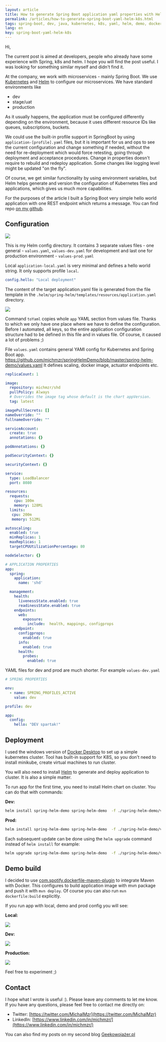 ```yaml
---
layout: article
title: How to generate Spring Boot application yaml properties with Helm on Kubernetes
permalink: /articles/how-to-generate-spring-boot-yaml-helm-k8s.html
tags: spring-boot, dev, java, kubernetes, k8s, yaml, helm, demo, docker, virtualization, cloud, devops
lang: en
key: spring-boot-yaml-helm-k8s
---
```


Hi,

The current post is aimed at developers, people who already have some experience with Spring, k8s and helm. I hope you will find the post useful. I was looking for something similar myself and didn't find it.

At the company, we work with microservices - mainly Spring Boot. We use [Kubernetes](https://github.com/kubernetes/kubernetes) and [Helm](https://helm.sh/) to configure our microservices. We have standard environments like
- dev
- stage/uat
- production

As it usually happens, the application must be configured differently depending on the environment, because it uses different resource IDs like queues, subscriptions, buckets.

We could use the built-in profile support in SpringBoot by using `application-[profile].yaml` files, but it is important for us and ops to see the current configuration and change something if needed, without the need for re-deployment which would force retesting, going through deployment and acceptance procedures. Change in properties doesn't require to rebuild and redeploy application. Some changes like logging level might be updated "on the fly".

Of course, we get similar functionality by using environment variables, but Helm helps generate and version the configuration of Kubernetes files and applications, which gives us much more capabilities.

For the purposes of the article I built a Spring Boot very simple hello world application with one REST endpoint which returns a message. You can find repo [on my github](https://github.com/michmzr/springHelmDemo).

## Configuration

![](../assets/images/posts/spring-helm-k8s/helm_dir_screen.png)

This is my Helm config directory. It contains 3 separate values files - one general - `values.yaml`, `values-dev.yaml` for development and last one for production environment - `values-prod.yaml`

Local `application-local.yaml`  is very minimal and defines a hello world string. It only supports profile `local`.

``` yaml
config.hello: "Local deployment"
```

The content of the target application.yaml file is generated from the file template in the `.helm/spring-helm/templates/resources/application.yaml` directory.

![](../assets/images/posts/spring-helm-k8s/helm_resources_application_yaml.png)

Command `toYaml` copies whole `app` YAML section from values file. Thanks to which we only have one place where we have to define the configuration. Before I automated, all keys, so the entire application configuration structure had to be defined in this file and in values file. Of course, it caused a lot of problems ;)

File `values.yaml` contains general YAMl config for Kubernetes and Spring Boot app.
<https://github.com/michmzr/springHelmDemo/blob/master/spring-helm-demo/values.yaml>
It defines scaling, docker image, actuator endpoints etc.

``` yaml
replicaCount: 1

image:
  repository: michmzr/shd
  pullPolicy: Always
  # Overrides the image tag whose default is the chart appVersion.
  tag: latest

imagePullSecrets: []
nameOverride: ""
fullnameOverride: ""

serviceAccount:
  create: true
  annotations: {}

podAnnotations: {}

podSecurityContext: {}

securityContext: {}

service:
  type: LoadBalancer
  port: 8080

resources:
  requests:
    cpu: 100m
    memory: 128Mi
  limits:
   cpu: 200m
   memory: 512Mi

autoscaling:
  enabled: true
  minReplicas: 1
  maxReplicas: 1
  targetCPUUtilizationPercentage: 80

nodeSelector: {}

# APPLICATION PROPERTIES
app:
  spring:
    application:
      name: 'shd'

  management:
    health:
      livenessState.enabled: true
      readinessState.enabled: true
    endpoints:
      web:
        exposure:
          include:  health, mappings, configprops
    endpoint:
      configprops:
        enabled: true
      info:
        enabled: true
      health:
        probes:
          enabled: true
```

YAML files for dev and prod are much shorter.
For example `values-dev.yaml`

``` yaml
# SPRING PROPERTIES

env:
  - name: SPRING_PROFILES_ACTIVE
    value: dev

profile: dev

app:
  config:
    hello: "DEV spartak!"
```

## Deployment

I used the windows version of [Docker Desktop](https://www.docker.com/products/docker-desktop/) to set up a simple kubernetes cluster. Tool has built-in support for K8S, so you don't need to install minikube, create virtual machines to run cluster.

You will also need to install [Helm](https://helm.sh/) to generate and deploy application to cluster. It is also a simple matter.

To run app for the first time, you need to install Helm chart on cluster. You can do that with commands:

**Dev:**

``` bash
helm install spring-helm-demo spring-helm-demo  -f ./spring-helm-demo/values.yaml -f ./spring-helm-demo/values-dev.yaml
```

**Prod:**

``` bash
helm install spring-helm-demo spring-helm-demo  -f ./spring-helm-demo/values.yaml -f ./spring-helm-demo/values-prod.yaml
```

Each subsequent update can be done using the `helm upgrade` command instead of `helm install` for example:

``` bash
helm upgrade spring-helm-demo spring-helm-demo  -f ./spring-helm-demo/values.yaml -f ./spring-helm-demo/values-dev.yaml
```

## Demo build
I decided to use [com.spotify.dockerfile-maven-plugin](https://github.com/spotify/dockerfile-maven) to integrate Maven with Docker. This configures to build application image with mvn package and push it with `mvn deploy`. Of course you can also run `mvn dockerfile:build` explicitly.

If you run app with local, demo and prod config you will see:

**Local:**

![](../assets/images/posts/spring-helm-k8s/helm_demo_screen_local.png)

**Dev:**

![](../assets/images/posts/spring-helm-k8s/helm_demo_screen_dev.png)

**Production:**

![](../assets/images/posts/spring-helm-k8s/helm_demo_screen_prod.png)

Feel free to experiment ;)

## Contact
I hope what I wrote is useful :). Please leave any comments to let me know. If you have any questions, please feel free to contact me directly on:
- Twitter: [https://twitter.com/MichalMzr](https://twitter.com/MichalMzr)
- LinkedIn: [https://www.linkedin.com/in/michmzr/](https://www.linkedin.com/in/michmzr/)

You can also find my posts on my second blog [Geekowojażer.pl](https://www.geekowojazer.pl/)

